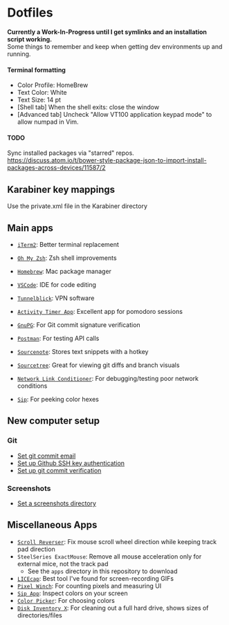 # Dotfiles
**Currently a Work-In-Progress until I get symlinks and an installation script working.** <br>
Some things to remember and keep when getting dev environments up and running.

#### Terminal formatting
- Color Profile: HomeBrew
- Text Color: White
- Text Size: 14 pt
- [Shell tab] When the shell exits: close the window
- [Advanced tab] Uncheck "Allow VT100 application keypad mode" to allow numpad in Vim.

#### TODO
Sync installed packages via "starred" repos.
https://discuss.atom.io/t/bower-style-package-json-to-import-install-packages-across-devices/11587/2

## Karabiner key mappings
Use the private.xml file in the Karabiner directory

## Main apps
- [`iTerm2`](https://iterm2.com/): Better terminal replacement
- [`Oh My Zsh`](https://ohmyz.sh/): Zsh shell improvements
- [`Homebrew`](https://brew.sh/): Mac package manager
- [`VSCode`](https://code.visualstudio.com/): IDE for code editing

- [`Tunnelblick`](https://tunnelblick.net/downloads.html): VPN software
- [`Activity Timer App`](https://apps.apple.com/us/app/activity-timer/id808647808?mt=12): Excellent app for pomodoro sessions
- [`GnuPG`](https://www.gnupg.org/download/): For Git commit signature verification
- [`Postman`](https://www.postman.com/downloads/): For testing API calls
- [`Sourcenote`](https://www.sourcenoteapp.com/): Stores text snippets with a hotkey
- [`Sourcetree`](https://www.sourcetreeapp.com/): Great for viewing git diffs and branch visuals
- [`Network Link Conditioner`](https://nshipster.com/network-link-conditioner/): For debugging/testing poor network conditions
- [`Sip`](https://sipapp.io/): For peeking color hexes

## New computer setup
### Git
- [Set git commit email](https://help.github.com/en/github/setting-up-and-managing-your-github-user-account/setting-your-commit-email-address)
- [Set up Github SSH key authentication](https://help.github.com/en/github/authenticating-to-github/connecting-to-github-with-ssh)
- [Set up git commit verification](https://help.github.com/en/github/authenticating-to-github/managing-commit-signature-verification)
### Screenshots
- [Set a screenshots directory](https://apple.stackexchange.com/a/258696)

## Miscellaneous Apps
- [`Scroll Reverser`](https://pilotmoon.com/scrollreverser/): Fix mouse scroll wheel direction while keeping track pad direction
- `SteelSeries ExactMouse`: Remove all mouse acceleration only for external mice, not the track pad
  - See the `apps` directory in this repository to download
- [`LICEcap`](https://www.cockos.com/licecap/): Best tool I've found for screen-recording GIFs
- [`Pixel Winch`](https://www.ricciadams.com/projects/pixel-winch): For counting pixels and measuring UI
- [`Sip App`](http://sipapp.io/): Inspect colors on your screen
- [`Color Picker`](https://itunes.apple.com/us/app/color-picker/id641027709?mt=12): For choosing colors
- [`Disk Inventory X`](http://www.derlien.com/): For cleaning out a full hard drive, shows sizes of directories/files
